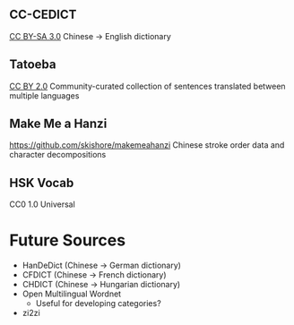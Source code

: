 ## CC-CEDICT
[CC BY-SA 3.0](https://creativecommons.org/licenses/by-sa/3.0/)
Chinese -> English dictionary

## Tatoeba
[CC BY 2.0](https://creativecommons.org/licenses/by/2.0/)
Community-curated collection of sentences translated between multiple languages

## Make Me a Hanzi
https://github.com/skishore/makemeahanzi
Chinese stroke order data and character decompositions

## HSK Vocab
CC0 1.0 Universal


# Future Sources

- HanDeDict (Chinese -> German dictionary)
- CFDICT (Chinese -> French dictionary)
- CHDICT (Chinese -> Hungarian dictionary)
- Open Multilingual Wordnet
    + Useful for developing categories?
- zi2zi